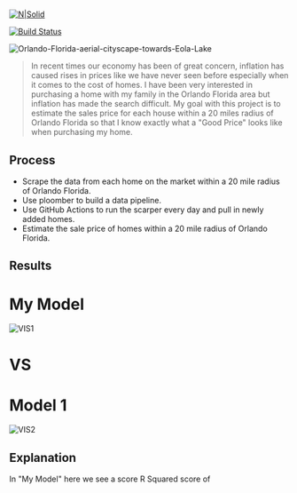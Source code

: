 
# 


[![N|Solid](https://cldup.com/dTxpPi9lDf.thumb.png)](https://nodesource.com/products/nsolid)

[![Build Status](https://travis-ci.org/joemccann/dillinger.svg?branch=master)](https://travis-ci.org/joemccann/dillinger)

![Orlando-Florida-aerial-cityscape-towards-Eola-Lake](https://user-images.githubusercontent.com/31329300/198492770-4db960a5-9384-4cc4-802d-5d468207a0d4.png)

>In recent times our economy has been of great concern, inflation has caused rises in prices like we have never seen before especially when it comes to the cost of homes. I have been very interested in purchasing a home with my family in the Orlando Florida area but inflation has made the search difficult. My goal with this project is to estimate the sales price for each house within a 20 miles radius of Orlando Florida so that I know exactly what a "Good Price" looks like when purchasing my home.

## Process

- Scrape the data from each home on the market within a 20 mile radius of Orlando Florida. 
- Use ploomber to build a data pipeline. 
- Use GitHub Actions to run the scarper every day and pull in newly added homes.
- Estimate the sale price of homes within a 20 mile radius of Orlando Florida.

## Results

# My Model
![VIS1](https://user-images.githubusercontent.com/31329300/200976321-900d62ad-b1b9-4871-9166-e4e522d83167.png)
#
# VS

# Model 1
![VIS2](https://user-images.githubusercontent.com/31329300/200976347-6cc8ffcc-a08b-40ac-ae37-108e05b7f8b6.png)

## Explanation

In "My Model" here we see a score R Squared score of
